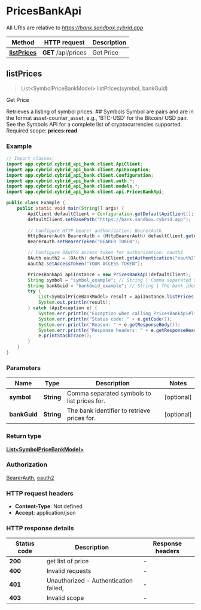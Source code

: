 # PricesBankApi

All URIs are relative to *https://bank.sandbox.cybrid.app*

| Method | HTTP request | Description |
|------------- | ------------- | -------------|
| [**listPrices**](PricesBankApi.md#listPrices) | **GET** /api/prices | Get Price |



## listPrices

> List&lt;SymbolPriceBankModel&gt; listPrices(symbol, bankGuid)

Get Price

Retrieves a listing of symbol prices.  ## Symbols  Symbol are pairs and are in the format asset-counter_asset, e.g., &#39;BTC-USD&#39; for the Bitcoin/ USD pair. See the Symbols API for a complete list of cryptocurrencies supported.    Required scope: **prices:read**

### Example

```java
// Import classes:
import app.cybrid.cybrid_api_bank.client.ApiClient;
import app.cybrid.cybrid_api_bank.client.ApiException;
import app.cybrid.cybrid_api_bank.client.Configuration;
import app.cybrid.cybrid_api_bank.client.auth.*;
import app.cybrid.cybrid_api_bank.client.models.*;
import app.cybrid.cybrid_api_bank.client.api.PricesBankApi;

public class Example {
    public static void main(String[] args) {
        ApiClient defaultClient = Configuration.getDefaultApiClient();
        defaultClient.setBasePath("https://bank.sandbox.cybrid.app");
        
        // Configure HTTP bearer authorization: BearerAuth
        HttpBearerAuth BearerAuth = (HttpBearerAuth) defaultClient.getAuthentication("BearerAuth");
        BearerAuth.setBearerToken("BEARER TOKEN");

        // Configure OAuth2 access token for authorization: oauth2
        OAuth oauth2 = (OAuth) defaultClient.getAuthentication("oauth2");
        oauth2.setAccessToken("YOUR ACCESS TOKEN");

        PricesBankApi apiInstance = new PricesBankApi(defaultClient);
        String symbol = "symbol_example"; // String | Comma separated symbols to list prices for.
        String bankGuid = "bankGuid_example"; // String | The bank identifier to retrieve prices for.
        try {
            List<SymbolPriceBankModel> result = apiInstance.listPrices(symbol, bankGuid);
            System.out.println(result);
        } catch (ApiException e) {
            System.err.println("Exception when calling PricesBankApi#listPrices");
            System.err.println("Status code: " + e.getCode());
            System.err.println("Reason: " + e.getResponseBody());
            System.err.println("Response headers: " + e.getResponseHeaders());
            e.printStackTrace();
        }
    }
}
```

### Parameters


| Name | Type | Description  | Notes |
|------------- | ------------- | ------------- | -------------|
| **symbol** | **String**| Comma separated symbols to list prices for. | [optional] |
| **bankGuid** | **String**| The bank identifier to retrieve prices for. | [optional] |

### Return type

[**List&lt;SymbolPriceBankModel&gt;**](SymbolPriceBankModel.md)

### Authorization

[BearerAuth](../README.md#BearerAuth), [oauth2](../README.md#oauth2)

### HTTP request headers

- **Content-Type**: Not defined
- **Accept**: application/json


### HTTP response details
| Status code | Description | Response headers |
|-------------|-------------|------------------|
| **200** | get list of price |  -  |
| **400** | Invalid requests |  -  |
| **401** | Unauthorized - Authentication failed,  |  -  |
| **403** | Invalid scope |  -  |

